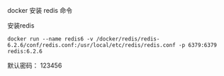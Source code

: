 docker 安装 redis 命令


安装redis
```docker
docker run --name redis6 -v /docker/redis/redis-6.2.6/conf/redis.conf:/usr/local/etc/redis/redis.conf -p 6379:6379 redis:6.2.6
```
默认密码： 123456

